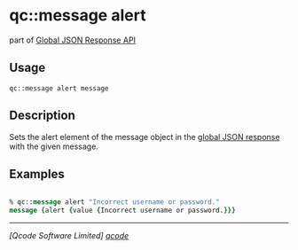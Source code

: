 qc::message alert
===========

part of [Global JSON Response API](../response_api.md)

Usage
-----
`qc::message alert message`

Description
-----------
Sets the alert element of the message object in the [global JSON response] with the given message.

Examples
--------
```tcl

% qc::message alert "Incorrect username or password."
message {alert {value {Incorrect username or password.}}}

```

----------------------------------
*[Qcode Software Limited] [qcode]*

[qcode]: http://www.qcode.co.uk "Qcode Software"
[global JSON response]: ../global-json-response.md